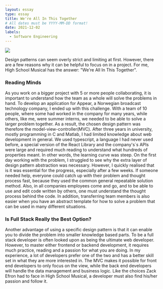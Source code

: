 ```yaml
---
layout: essay
type: essay
title: We're All In This Together
# All dates must be YYYY-MM-DD format!
date: 2021-12-02
labels:
  - Software Engineering
---
```


<img class="ui medium right floated rounded image" src="https://mtv.mtvnimages.com/uri/mgid:ao:image:mtv.com:86633?quality=0.8&format=jpg&width=1440&height=810&.jpg">


Design patterns can seem overly strict and limiting at first. However, there are a few reasons why it can be helpful to focus on in a project. For me, High School Musical has the answer: "We're All In This Together". 

### Reading Minds
As you work on a bigger project with 5 or more people collaborating, it is important to understand how the team as a whole will solve the problems in hand. To develop an application for Appear, a Norwegian broadcast technology company, I ended up with this challenge. With a team of 10 people, where some had worked in the company for many years, while others, like me, were summer interns, we needed to be able to solve a larger problem together. As a result, the chosen design pattern was therefore the model-view-controller(MVC). After three years in university, mostly programming in C and Matlab, I had limited knowledge about web development in general. We used typescript, a language I had never used before, a special version of the React Library and the company's´s APIs were large and required much reading to understand what hundreds of properties meant. In other words, the learning curve was steep. On the first day working with the problem, I struggled to see why the extra layer of design pattern abstraction was necessary. However, I quickly realised that is it was essential for the progress, especially after a few weeks. If someone needed help, everyone could catch up with their problem and thought process fast, because they used the common general repeatable solution method. Also, in all companies employees come and go, and to be able to use and edit code written by others, one must understand the thought process behind the code. In addition, transferring team members is also easier when you have an abstract template for how to solve a problem that can be used in many different situations.       

### Is Full Stack Really the Best Option?
Another advantage of using a specific design pattern is that it can enable you to divide the problem into smaller knowledge based parts. To be a full stack developer is often looked upon as being the ultimate web developer. However, to master either frontend or backend development, it requires much practice, reading and a passion for what you are doing. In my experience, a lot of developers prefer one of the two and has a better skill set in what they are more interested in. The MVC makes it possible for front end developers to only focus on the view, while the back end developers will handle the data management and business logic. Like the choices Zack Efron had to face in High School Musical, a developer must also find his/her passion and follow it. 
